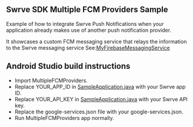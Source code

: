 Swrve SDK Multiple FCM Providers Sample
---------------------------------------
Example of how to integrate Swrve Push Notifications when your application already makes use of another push notification provider.

It showcases a custom FCM messaging service that relays the information to the Swrve messaging service See:[MyFirebaseMessagingService](src/main/java/com/swrve/sdk/sample/MyFirebaseMessagingService.java)

Android Studio build instructions
---------------------------------
- Import MultipleFCMProviders.
- Replace YOUR_APP_ID in [SampleApplication.java](src/main/java/com/swrve/sdk/sample/minimalintegration/SampleApplication.java) with your Swrve app ID.
- Replace YOUR_API_KEY in [SampleApplication.java](src/main/java/com/swrve/sdk/sample/minimalintegration/SampleApplication.java) with your Swrve API key.
- Replace the google-services.json file with your google-services.json.
- Run MultipleFCMProviders app normally.
